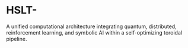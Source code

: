 # HSLT-
A unified computational architecture integrating quantum, distributed, reinforcement learning, and symbolic AI within a self-optimizing toroidal pipeline.
